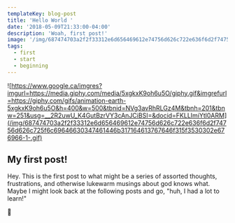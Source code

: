 ```yaml
---
templateKey: blog-post
title: 'Hello World '
date: '2018-05-09T21:33:00-04:00'
description: 'Woah, first post!'
image: '/img/687474703a2f2f33312e6d656469612e74756d626c722e636f6d2f74756d626c725f6c69646630347461446b317164613767646f315f3530302e676966-1-.gif'
tags:
  - first
  - start
  - beginning
---
```


![https://www.google.ca/imgres?imgurl=https://media.giphy.com/media/5xgkxK9oh6u5O/giphy.gif&imgrefurl=https://giphy.com/gifs/animation-earth-5xgkxK9oh6u5O&h=400&w=500&tbnid=NVg3avRhRLGz4M&tbnh=201&tbnw=251&usg=__2R2uwU_K4GutBzrVY3cAnJCiBSI=&docid=FKLLImiYtl0ARM](/img/687474703a2f2f33312e6d656469612e74756d626c722e636f6d2f74756d626c725f6c69646630347461446b317164613767646f315f3530302e676966-1-.gif)

## My first post!

Hey. This is the first post to what might be a series of assorted thoughts, frustrations, and otherwise lukewarm musings about god knows what. Maybe I might look back at the following posts and go, "huh, I had a lot to learn!"

🍻
